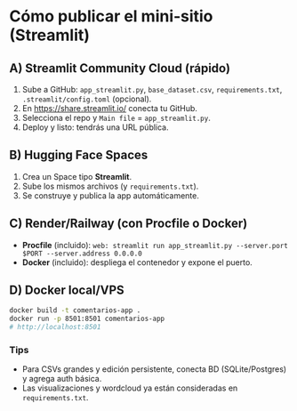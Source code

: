 # Cómo publicar el mini‑sitio (Streamlit)

## A) Streamlit Community Cloud (rápido)
1. Sube a GitHub: `app_streamlit.py`, `base_dataset.csv`, `requirements.txt`, `.streamlit/config.toml` (opcional).
2. En https://share.streamlit.io/ conecta tu GitHub.
3. Selecciona el repo y `Main file` = `app_streamlit.py`.
4. Deploy y listo: tendrás una URL pública.

## B) Hugging Face Spaces
1. Crea un Space tipo **Streamlit**.
2. Sube los mismos archivos (y `requirements.txt`).
3. Se construye y publica la app automáticamente.

## C) Render/Railway (con Procfile o Docker)
- **Procfile** (incluido): `web: streamlit run app_streamlit.py --server.port $PORT --server.address 0.0.0.0`
- **Docker** (incluido): despliega el contenedor y expone el puerto.

## D) Docker local/VPS
```bash
docker build -t comentarios-app .
docker run -p 8501:8501 comentarios-app
# http://localhost:8501
```

### Tips
- Para CSVs grandes y edición persistente, conecta BD (SQLite/Postgres) y agrega auth básica.
- Las visualizaciones y wordcloud ya están consideradas en `requirements.txt`.
